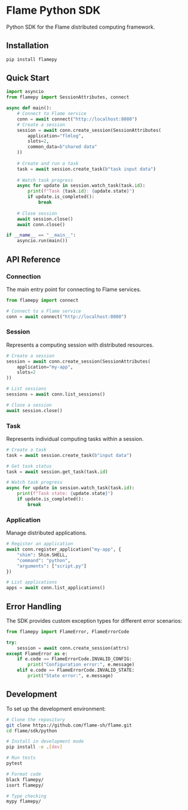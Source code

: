 # Flame Python SDK

Python SDK for the Flame distributed computing framework.

## Installation

```bash
pip install flamepy
```

## Quick Start

```python
import asyncio
from flamepy import SessionAttributes, connect

async def main():
    # Connect to Flame service
    conn = await connect("http://localhost:8080")
    # Create a session
    session = await conn.create_session(SessionAttributes(
        application="flmlog",
        slots=2,
        common_data=b"shared data"
    ))
    
    # Create and run a task
    task = await session.create_task(b"task input data")
    
    # Watch task progress
    async for update in session.watch_task(task.id):
        print(f"Task {task.id}: {update.state}")
        if update.is_completed():
            break
    
    # Close session
    await session.close()
    await conn.close()

if __name__ == "__main__":
    asyncio.run(main())
```

## API Reference

### Connection

The main entry point for connecting to Flame services.

```python
from flamepy import connect

# Connect to a Flame service
conn = await connect("http://localhost:8080")
```

### Session

Represents a computing session with distributed resources.

```python
# Create a session
session = await conn.create_session(SessionAttributes(
    application="my-app",
    slots=2
))

# List sessions
sessions = await conn.list_sessions()

# Close a session
await session.close()
```

### Task

Represents individual computing tasks within a session.

```python
# Create a task
task = await session.create_task(b"input data")

# Get task status
task = await session.get_task(task.id)

# Watch task progress
async for update in session.watch_task(task.id):
    print(f"Task state: {update.state}")
    if update.is_completed():
        break
```

### Application

Manage distributed applications.

```python
# Register an application
await conn.register_application("my-app", {
    "shim": Shim.SHELL,
    "command": "python",
    "arguments": ["script.py"]
})

# List applications
apps = await conn.list_applications()
```

## Error Handling

The SDK provides custom exception types for different error scenarios:

```python
from flamepy import FlameError, FlameErrorCode

try:
    session = await conn.create_session(attrs)
except FlameError as e:
    if e.code == FlameErrorCode.INVALID_CONFIG:
        print("Configuration error:", e.message)
    elif e.code == FlameErrorCode.INVALID_STATE:
        print("State error:", e.message)
```

## Development

To set up the development environment:

```bash
# Clone the repository
git clone https://github.com/flame-sh/flame.git
cd flame/sdk/python

# Install in development mode
pip install -e .[dev]

# Run tests
pytest

# Format code
black flamepy/
isort flamepy/

# Type checking
mypy flamepy/
``` 